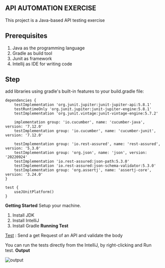 ## API AUTOMATION EXERCISE
This project is a Java-based API testing exercise

Prerequisites
------------
1. Java as the programming language
2. Gradle as build tool
3. Junit as framework
4. Intellij as IDE for writing code

Step
------------
add libraries using gradle's built-in features to your build.gradle file:
```
dependencies {
    testImplementation 'org.junit.jupiter:junit-jupiter-api:5.8.1'
    testRuntimeOnly 'org.junit.jupiter:junit-jupiter-engine:5.8.1'
    testImplementation 'org.junit.vintage:junit-vintage-engine:5.7.2'

    implementation group: 'io.cucumber', name: 'cucumber-java', version: '7.12.0'
    testImplementation group: 'io.cucumber', name: 'cucumber-junit', version: '7.12.0'

    testImplementation group: 'io.rest-assured', name: 'rest-assured', version: '5.3.0'
    testImplementation group: 'org.json', name: 'json', version: '20220924'
    testImplementation 'io.rest-assured:json-path:5.3.0'
    testImplementation 'io.rest-assured:json-schema-validator:5.3.0'
    testImplementation group: 'org.assertj', name: 'assertj-core', version: '3.24.0'
}

test {
    useJUnitPlatform()
}
```

**Getting Started**
Setup your machine.

1. Install JDK
2. Install IntelliJ
3. Install Gradle
**Running Test**

[Test](https://github.com/rizky165/Test_API_Automation_Junit/blob/master/src/test/java/pages/ApiPages.java) : Send a get Request of an API and validate the body

You can run the tests directly from the IntelliJ, by right-clicking and Run test.
**Output**

![output](https://github.com/user-attachments/assets/448beaf3-6ef4-44c8-8c15-3d60b1155716)

